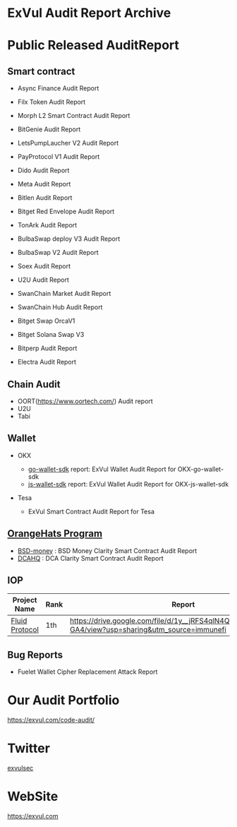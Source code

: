 # ExVul Audit Report Archive

# Public Released AuditReport

## Smart contract 
- Async Finance Audit Report 

- Filx Token Audit Report

- Morph L2 Smart Contract Audit Report

- BitGenie Audit Report 

- LetsPumpLaucher V2 Audit Report

- PayProtocol V1 Audit Report                       

- Dido Audit Report

- Meta Audit Report 

- Bitlen Audit Report

- Bitget Red Envelope Audit Report 

- TonArk Audit Report 

- BulbaSwap deploy V3 Audit Report 

- BulbaSwap V2 Audit Report

- Soex Audit Report 

- U2U Audit Report

- SwanChain Market Audit Report

- SwanChain Hub Audit Report

- Bitget Swap OrcaV1

- Bitget Solana Swap V3

- Bitperp Audit Report 

- Electra Audit Report

  


## Chain Audit
- OORT(https://www.oortech.com/) Audit report
- U2U
- Tabi

## Wallet

- OKX
  - [go-wallet-sdk](https://github.com/okx/go-wallet-sdk) report: ExVul Wallet Audit Report for OKX-go-wallet-sdk
  - [js-wallet-sdk](https://github.com/okx/js-wallet-sdk) report: ExVul Wallet Audit Report for OKX-js-wallet-sdk

- Tesa
  - ExVul Smart Contract Audit Report for Tesa

## [OrangeHats Program](https://x.com/Stacks/status/1798369770082881912)
- [BSD-money](https://www.bsd.money/) : BSD Money Clarity Smart Contract Audit Report 
- [DCAHQ](https://www.dcahq.com/) : DCA Clarity Smart Contract Audit Report 



## IOP

| Project Name                                   | Rank | Report                                                       | Bugs           | Bountys |
| ---------------------------------------------- | ---- | ------------------------------------------------------------ | -------------- | ------- |
| [Fluid Protocol](https://x.com/Fluid_Protocol) | 1th  | https://drive.google.com/file/d/1y__jRFS4qlN4QrRor3Rx0kyUqqXb-GA4/view?usp=sharing&utm_source=immunefi | 1Critical 1Low | $22,345 |





## Bug Reports

- Fuelet Wallet Cipher Replacement Attack Report

# Our Audit Portfolio

https://exvul.com/code-audit/


# Twitter
  [exvulsec](https://x.com/EXVULSEC)

# WebSite
  https://exvul.com
